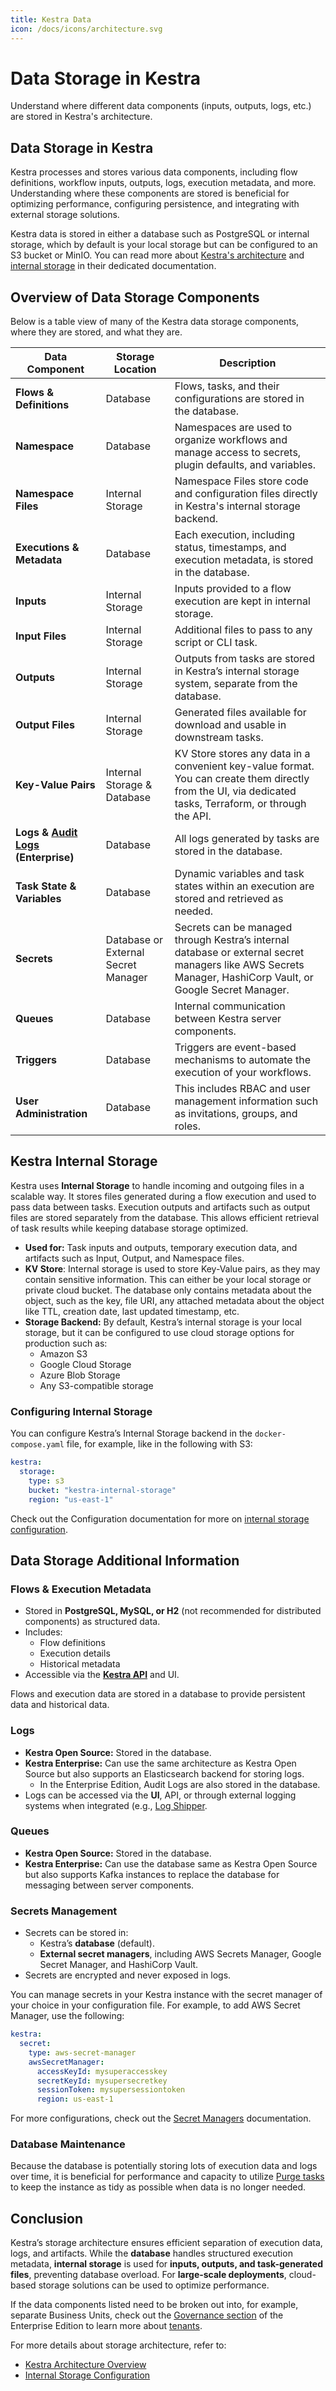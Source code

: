 ```yaml
---
title: Kestra Data
icon: /docs/icons/architecture.svg
---
```


# Data Storage in Kestra

Understand where different data components (inputs, outputs, logs, etc.) are stored in Kestra's architecture.

## Data Storage in Kestra

Kestra processes and stores various data components, including flow definitions, workflow inputs, outputs, logs, execution metadata, and more. Understanding where these components are stored is beneficial for optimizing performance, configuring persistence, and integrating with external storage solutions. 

Kestra data is stored in either a database such as PostgreSQL or internal storage, which by default is your local storage but can be configured to an S3 bucket or MinIO. You can read more about [Kestra's architecture](../07.architecture/03.deployment-architecture.md) and [internal storage](../07.architecture/09.internal-storage.md) in their dedicated documentation.

## Overview of Data Storage Components

Below is a table view of many of the Kestra data storage components, where they are stored, and what they are.

| Data Component | Storage Location | Description |
| --- | --- | --- |
| **Flows & Definitions** | Database | Flows, tasks, and their configurations are stored in the database. |
| **Namespace** | Database | Namespaces are used to organize workflows and manage access to secrets, plugin defaults, and variables.  |
| **Namespace Files** | Internal Storage | Namespace Files store code and configuration files directly in Kestra's internal storage backend. |
| **Executions & Metadata** | Database | Each execution, including status, timestamps, and execution metadata, is stored in the database. |
| **Inputs** | Internal Storage | Inputs provided to a flow execution are kept in internal storage. |
| **Input Files** | Internal Storage | Additional files to pass to any script or CLI task. |
| **Outputs** | Internal Storage | Outputs from tasks are stored in Kestra’s internal storage system, separate from the database. |
| **Output Files** | Internal Storage | Generated files available for download and usable in downstream tasks. |
| **Key-Value Pairs** | Internal Storage & Database | KV Store stores any data in a convenient key-value format. You can create them directly from the UI, via dedicated tasks, Terraform, or through the API. |
| **Logs & [Audit Logs](../06.enterprise/02.governance/06.audit-logs.md) (Enterprise)** | Database | All logs generated by tasks are stored in the database. |
| **Task State & Variables** | Database | Dynamic variables and task states within an execution are stored and retrieved as needed. |
| **Secrets** | Database or External Secret Manager | Secrets can be managed through Kestra’s internal database or external secret managers like AWS Secrets Manager, HashiCorp Vault, or Google Secret Manager. |
| **Queues** | Database | Internal communication between Kestra server components. |
| **Triggers** | Database | Triggers are event-based mechanisms to automate the execution of your workflows. |
| **User Administration** | Database | This includes RBAC and user management information such as invitations, groups, and roles. |

## Kestra Internal Storage

Kestra uses **Internal Storage** to handle incoming and outgoing files in a scalable way. It stores files generated during a flow execution and used to pass data between tasks. Execution outputs and artifacts such as output files are stored separately from the database. This allows efficient retrieval of task results while keeping database storage optimized.

- **Used for:** Task inputs and outputs, temporary execution data, and artifacts such as Input, Output, and Namespace files.
- **KV Store**: Internal storage is used to store Key-Value pairs, as they may contain sensitive information. This can either be your local storage or private cloud bucket. The database only contains metadata about the object, such as the key, file URI, any attached metadata about the object like TTL, creation date, last updated timestamp, etc.
- **Storage Backend:** By default, Kestra’s internal storage is your local storage, but it can be configured to use cloud storage options for production such as:
  - Amazon S3
  - Google Cloud Storage
  - Azure Blob Storage
  - Any S3-compatible storage

### Configuring Internal Storage

You can configure Kestra’s Internal Storage backend in the `docker-compose.yaml` file, for example, like in the following with S3:

```yaml
kestra:
  storage:
    type: s3
    bucket: "kestra-internal-storage"
    region: "us-east-1"
```

Check out the Configuration documentation for more on [internal storage configuration](../07.architecture/09.internal-storage.md).

## Data Storage Additional Information

### Flows & Execution Metadata

- Stored in **PostgreSQL, MySQL, or H2** (not recommended for distributed components) as structured data.
- Includes:
  - Flow definitions
  - Execution details
  - Historical metadata
- Accessible via the [**Kestra API**](../api-reference/index.md) and UI.

Flows and execution data are stored in a database to provide persistent data and historical data.

### Logs

- **Kestra Open Source:** Stored in the database.
- **Kestra Enterprise:** Can use the same architecture as Kestra Open Source but also supports an Elasticsearch backend for storing logs.
  - In the Enterprise Edition, Audit Logs are also stored in the database.
- Logs can be accessed via the **UI**, API, or through external logging systems when integrated (e.g., [Log Shipper](../06.enterprise/02.governance/logshipper.md).

### Queues

- **Kestra Open Source:** Stored in the database.
- **Kestra Enterprise:** Can use the database same as Kestra Open Source but also supports Kafka instances to replace the database for messaging between server components.

### Secrets Management

- Secrets can be stored in:
  - Kestra’s **database** (default).
  - **External secret managers**, including AWS Secrets Manager, Google Secret Manager, and HashiCorp Vault.
- Secrets are encrypted and never exposed in logs.

You can manage secrets in your Kestra instance with the secret manager of your choice in your configuration file. For example, to add AWS Secret Manager, use the following:

```yaml
kestra:
  secret:
    type: aws-secret-manager
    awsSecretManager:
      accessKeyId: mysuperaccesskey
      secretKeyId: mysupersecretkey
      sessionToken: mysupersessiontoken
      region: us-east-1
```

For more configurations, check out the [Secret Managers](../06.enterprise/02.governance/secrets-manager.md) documentation.

### Database Maintenance

Because the database is potentially storing lots of execution data and logs over time, it is beneficial for performance and capacity to utilize [Purge tasks](https://kestra.io/docs/administrator-guide/purge) to keep the instance as tidy as possible when data is no longer needed.

## Conclusion

Kestra’s storage architecture ensures efficient separation of execution data, logs, and artifacts. While the **database** handles structured execution metadata, **internal storage** is used for **inputs, outputs, and task-generated files**, preventing database overload. For **large-scale deployments**, cloud-based storage solutions can be used to optimize performance.

If the data components listed need to be broken out into, for example, separate Business Units, check out the [Governance section](../06.enterprise/02.governance/index.md) of the Enterprise Edition to learn more about [tenants](../06.enterprise/02.governance/tenants.md).

For more details about storage architecture, refer to:

- [Kestra Architecture Overview](../07.architecture/03.deployment-architecture.md)
- [Internal Storage Configuration](../07.architecture/09.internal-storage.md)
